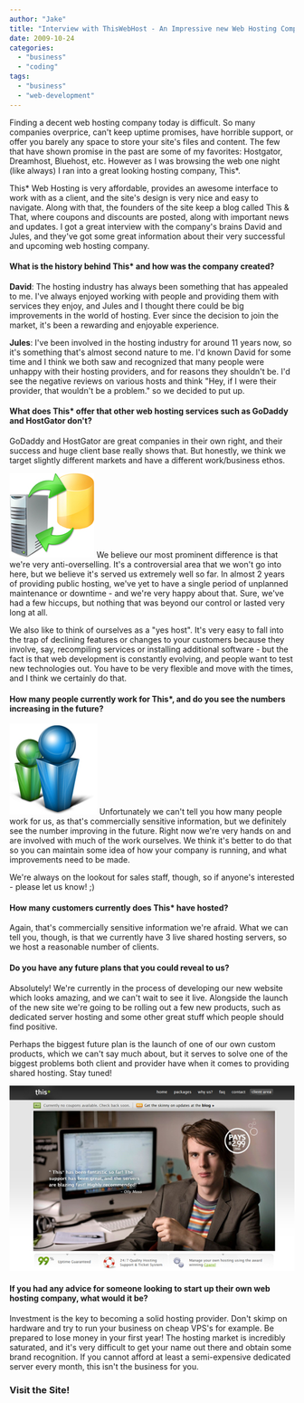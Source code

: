 ```yaml
---
author: "Jake"
title: "Interview with ThisWebHost - An Impressive new Web Hosting Company"
date: 2009-10-24
categories: 
  - "business"
  - "coding"
tags: 
  - "business"
  - "web-development"
---
```


Finding a decent web hosting company today is difficult. So many companies overprice, can't keep uptime promises, have horrible support, or offer you barely any space to store your site's files and content. The few that have shown promise in the past are some of my favorites: Hostgator, Dreamhost, Bluehost, etc. However as I was browsing the web one night (like always) I ran into a great looking hosting company, This\*.<!--more-->

This\* Web Hosting is very affordable, provides an awesome interface to work with as a client, and the site's design is very nice and easy to navigate. Along with that, the founders of the site keep a blog called This & That, where coupons and discounts are posted, along with important news and updates. I got a great interview with the company's brains David and Jules, and they've got some great information about their very successful and upcoming web hosting company.

#### What is the history behind This\* and how was the company created?

**David**: The hosting industry has always been something that has appealed to me. I've always enjoyed working with people and providing them with services they enjoy, and Jules and I thought there could be big improvements in the world of hosting. Ever since the decision to join the market, it's been a rewarding and enjoyable experience.

**Jules**: I've been involved in the hosting industry for around 11 years now, so it's something that's almost second nature to me. I'd known David for some time and I think we both saw and recognized that many people were unhappy with their hosting providers, and for reasons they shouldn't be. I'd see the negative reviews on various hosts and think "Hey, if I were their provider, that wouldn't be a problem." so we decided to put up.

#### What does This\* offer that other web hosting services such as GoDaddy and HostGator don't?

GoDaddy and HostGator are great companies in their own right, and their success and huge client base really shows that. But honestly, we think we target slightly different markets and have a different work/business ethos.

![Server and Database Icon](images/server-database.jpg "Server/Database Connection") We believe our most prominent difference is that we're very anti-overselling. It's a controversial area that we won't go into here, but we believe it's served us extremely well so far. In almost 2 years of providing public hosting, we've yet to have a single period of unplanned maintenance or downtime - and we're very happy about that. Sure, we've had a few hiccups, but nothing that was beyond our control or lasted very long at all.

We also like to think of ourselves as a "yes host". It's very easy to fall into the trap of declining features or changes to your customers because they involve, say, recompiling services or installing additional software - but the fact is that web development is constantly evolving, and people want to test new technologies out. You have to be very flexible and move with the times, and I think we certainly do that.

#### How many people currently work for This\*, and do you see the numbers increasing in the future?

![MSN Icons](images/msn-icons-professional.jpg "Professional Icons") Unfortunately we can't tell you how many people work for us, as that's commercially sensitive information, but we definitely see the number improving in the future. Right now we're very hands on and are involved with much of the work ourselves. We think it's better to do that so you can maintain some idea of how your company is running, and what improvements need to be made.

We're always on the lookout for sales staff, though, so if anyone's interested - please let us know! ;)

#### How many customers currently does This\* have hosted?

Again, that's commercially sensitive information we're afraid. What we can tell you, though, is that we currently have 3 live shared hosting servers, so we host a reasonable number of clients.

#### Do you have any future plans that you could reveal to us?

Absolutely! We're currently in the process of developing our new website which looks amazing, and we can't wait to see it live. Alongside the launch of the new site we're going to be rolling out a few new products, such as dedicated server hosting and some other great stuff which people should find positive.

Perhaps the biggest future plan is the launch of one of our own custom products, which we can't say much about, but it serves to solve one of the biggest problems both client and provider have when it comes to providing shared hosting. Stay tuned!

![This* Web Host Homepage](images/this-screen.jpg "thiswebhost.com Home Page")

#### If you had any advice for someone looking to start up their own web hosting company, what would it be?

Investment is the key to becoming a solid hosting provider. Don't skimp on hardware and try to run your business on cheap VPS's for example. Be prepared to lose money in your first year! The hosting market is incredibly saturated, and it's very difficult to get your name out there and obtain some brand recognition. If you cannot afford at least a semi-expensive dedicated server every month, this isn't the business for you.

### Visit the Site!
